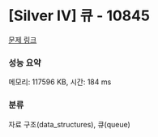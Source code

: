 # [Silver IV] 큐 - 10845 

[문제 링크](https://www.acmicpc.net/problem/10845) 

### 성능 요약

메모리: 117596 KB, 시간: 184 ms

### 분류

자료 구조(data_structures), 큐(queue)

